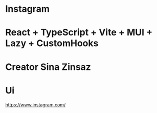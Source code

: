# Instagram 
# React + TypeScript + Vite + MUI + Lazy + CustomHooks
# Creator Sina Zinsaz

# Ui
https://www.instagram.com/
